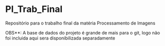 # PI_Trab_Final

Repositório para o trabalho final da matéria Processamento de Imagens

OBS**:
A base de dados do projeto é grande de mais para o git, logo não foi incluida aqui
sera disponibilizada separadamente
